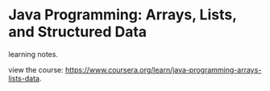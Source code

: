 # Java Programming: Arrays, Lists, and Structured Data

learning notes.

view the course: https://www.coursera.org/learn/java-programming-arrays-lists-data.

